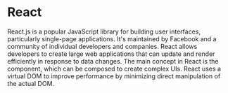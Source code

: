 # React

React.js is a popular JavaScript library for building user interfaces, particularly single-page applications. It's
maintained by Facebook and a community of individual developers and companies. React allows developers to create large
web applications that can update and render efficiently in response to data changes. The main concept in React is the
component, which can be composed to create complex UIs. React uses a virtual DOM to improve performance by minimizing
direct manipulation of the actual DOM.